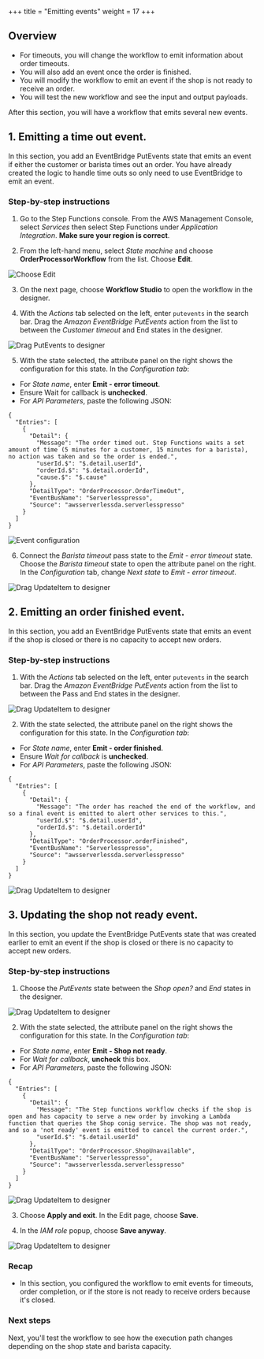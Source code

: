+++
title = "Emitting events"
weight = 17
+++

## Overview

* For timeouts, you will change the workflow to emit information about order timeouts.
* You will also add an event once the order is finished.
* You will modify the workflow to emit an event if the shop is not ready to receive an order.
* You will test the new workflow and see the input and output payloads.

After this section, you will have a workflow that emits several new events.

## 1. Emitting a time out event.

In this section, you add an EventBridge PutEvents state that emits an event if either the customer or barista times out an order. You have already created the logic to handle time outs so only need to use EventBridge to emit an event.

### Step-by-step instructions ##

1. Go to the Step Functions console. From the AWS Management Console, select *Services* then select Step Functions under *Application Integration*. **Make sure your region is correct**.

2. From the left-hand menu, select *State machine* and choose **OrderProcessorWorkflow** from the list. Choose **Edit**.

![Choose Edit](../images/se-mod1-open1.png)

3. On the next page, choose **Workflow Studio** to open the workflow in the designer.

4. With the *Actions* tab selected on the left, enter `putevents` in the search bar. Drag the *Amazon EventBridge PutEvents* action from the list to between the *Customer timeout* and End states in the designer.

![Drag PutEvents to designer](../images/se-mod1-wait15.png)

5. With the state selected, the attribute panel on the right shows the configuration for this state. In the *Configuration tab*:
- For *State name*, enter **Emit - error timeout**.
- Ensure Wait for callback is **unchecked**.
- For *API Parameters*, paste the following JSON:

```
{
  "Entries": [
    {
      "Detail": {
        "Message": "The order timed out. Step Functions waits a set amount of time (5 minutes for a customer, 15 minutes for a barista), no action was taken and so the order is ended.",
        "userId.$": "$.detail.userId",
        "orderId.$": "$.detail.orderId",
        "cause.$": "$.cause"
      },
      "DetailType": "OrderProcessor.OrderTimeOut",
      "EventBusName": "Serverlesspresso",
      "Source": "awsserverlessda.serverlesspresso"
    }
  ]
}
```

![Event configuration](../images/se-mod1-wait16.png)

6. Connect the *Barista timeout* pass state to the *Emit - error timeout* state. Choose the *Barista timeout* state to open the attribute panel on the right. In the *Configuration* tab, change *Next state* to *Emit - error timeout*.

![Drag UpdateItem to designer](../images/se-mod1-wait17.png)

## 2. Emitting an order finished event.

In this section, you add an EventBridge PutEvents state that emits an event if the shop is closed or there is no capacity to accept new orders.

### Step-by-step instructions ##

1. With the *Actions* tab selected on the left, enter `putevents` in the search bar. Drag the *Amazon EventBridge PutEvents* action from the list to between the Pass and End states in the designer.

![Drag UpdateItem to designer](../images/se-mod1-wait18.png)

2. With the state selected, the attribute panel on the right shows the configuration for this state. In the *Configuration tab*:
- For *State name*, enter **Emit - order finished**.
- Ensure *Wait for callback* is **unchecked**.
- For *API Parameters*, paste the following JSON:

```
{
  "Entries": [
    {
      "Detail": {
        "Message": "The order has reached the end of the workflow, and so a final event is emitted to alert other services to this.",
        "userId.$": "$.detail.userId",
        "orderId.$": "$.detail.orderId"
      },
      "DetailType": "OrderProcessor.orderFinished",
      "EventBusName": "Serverlesspresso",
      "Source": "awsserverlessda.serverlesspresso"
    }
  ]
}
```
![Drag UpdateItem to designer](../images/se-mod1-wait19.png)

## 3. Updating the shop not ready event.

In this section, you update the EventBridge PutEvents state that was created earlier to emit an event if the shop is closed or there is no capacity to accept new orders.

### Step-by-step instructions ##

1. Choose the *PutEvents* state between the *Shop open?* and *End* states in the designer.

![Drag UpdateItem to designer](../images/se-mod1-wait20.png)

2. With the state selected, the attribute panel on the right shows the configuration for this state. In the *Configuration tab*:
- For *State name*, enter **Emit - Shop not ready**.
- For *Wait for callback*, **uncheck** this box.
- For *API Parameters*, paste the following JSON:

```
{
  "Entries": [
    {
      "Detail": {
        "Message": "The Step functions workflow checks if the shop is open and has capacity to serve a new order by invoking a Lambda function that queries the Shop conig service. The shop was not ready, and so a 'not ready' event is emitted to cancel the current order.",
        "userId.$": "$.detail.userId"
      },
      "DetailType": "OrderProcessor.ShopUnavailable",
      "EventBusName": "Serverlesspresso",
      "Source": "awsserverlessda.serverlesspresso"
    }
  ]
}
```
![Drag UpdateItem to designer](../images/se-mod1-wait20.png)

3. Choose **Apply and exit**. In the Edit page, choose **Save**.

4. In the *IAM role* popup, choose **Save anyway**.

![Drag UpdateItem to designer](../images/se-mod1-wait22.png)

### Recap

- In this section, you configured the workflow to emit events for timeouts, order completion, or if the store is not ready to receive orders because it's closed.

### Next steps

Next, you'll test the workflow to see how the execution path changes depending on the shop state and barista capacity.